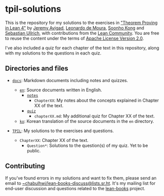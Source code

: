 # tpil-solutions

This is the repository for my solutions to the exercises in ["Theorem Proving in
Lean 4"][tpil] by [Jeremy Avigad][ja], [Leonardo de Moura][ldm], [Soonho
Kong][sk] and [Sebastian Ullrich][su], with contributions from the [Lean
Community][lean-comm]. You are free to reuse the content under the terms of
[Apache License Version 2.0](./LICENSE).

I've also included a quiz for each chapter of the text in this repository, along
with my solutions to the questions in each quiz.

## Directories and files

* [`docs`](./docs): Markdown documents including notes and quizzes.
  * [`en`](./docs/en): Source documents written in English.
    * [`notes`](./docs/en/notes)
      * `ChapterXX`: My notes about the concepts explained in Chapter XX of the
        text.
    * [`quiz`](./docs/en/quiz)
      * `chapterXX.md`: My additional quiz for Chapter XX of the text.
  * [`ko`](./docs/ko): Korean translation of the source documents in the `en`
    directory.

* [`TPIL`](./TPIL): My solutions to the exercises and questions.
  * `ChapterXX`: Chapter XX of the text.
    * `Question*`: Solutions to the question(s) of my quiz. Yet to be public.

## Contributing

If you've found errors in my solutions and want to fix them, please send an
email to <~chabulhwi/lean-books-discuss@lists.sr.ht>. It's my mailing list for
end-user discussion and questions related to the [lean-books][lean-books]
project.

[tpil]: https://lean-lang.org/theorem_proving_in_lean4/title_page.html
[ja]: https://www.andrew.cmu.edu/user/avigad/
[ldm]: https://leodemoura.github.io/about.html
[sk]: https://soonhokong.github.io/
[su]: https://sebasti.a.nullri.ch/
[lean-comm]: https://leanprover-community.github.io/
[lean-books]: https://sr.ht/~chabulhwi/lean-books/

